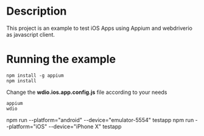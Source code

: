 # Description
This project is an example to test iOS Apps using Appium and webdriverio as javascript client.

# Running the example
```
npm install -g appium
npm install
```
Change the **wdio.ios.app.config.js** file according to your needs

```
appium
wdio 

```
npm run --platform="android" --device="emulator-5554" testapp
npm run --platform="iOS" --device="iPhone X" testapp
